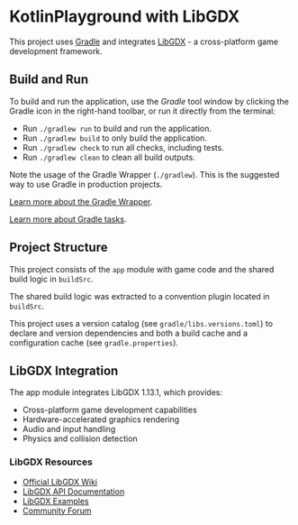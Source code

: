 # KotlinPlayground with LibGDX

This project uses [Gradle](https://gradle.org/) and integrates [LibGDX](https://libgdx.com/) - a cross-platform game development framework.

## Build and Run

To build and run the application, use the *Gradle* tool window by clicking the Gradle icon in the right-hand toolbar,
or run it directly from the terminal:

* Run `./gradlew run` to build and run the application.
* Run `./gradlew build` to only build the application.
* Run `./gradlew check` to run all checks, including tests.
* Run `./gradlew clean` to clean all build outputs.

Note the usage of the Gradle Wrapper (`./gradlew`).
This is the suggested way to use Gradle in production projects.

[Learn more about the Gradle Wrapper](https://docs.gradle.org/current/userguide/gradle_wrapper.html).

[Learn more about Gradle tasks](https://docs.gradle.org/current/userguide/command_line_interface.html#common_tasks).

## Project Structure

This project consists of the `app` module with game code and the shared build logic in `buildSrc`.

The shared build logic was extracted to a convention plugin located in `buildSrc`.

This project uses a version catalog (see `gradle/libs.versions.toml`) to declare and version dependencies
and both a build cache and a configuration cache (see `gradle.properties`).

## LibGDX Integration

The app module integrates LibGDX 1.13.1, which provides:

* Cross-platform game development capabilities
* Hardware-accelerated graphics rendering
* Audio and input handling
* Physics and collision detection

### LibGDX Resources

* [Official LibGDX Wiki](https://github.com/libgdx/libgdx/wiki)
* [LibGDX API Documentation](https://libgdx.badlogicgames.com/ci/nightlies/docs/api/)
* [LibGDX Examples](https://github.com/libgdx/libgdx/wiki/A-simple-game)
* [Community Forum](https://discord.gg/libgdx)